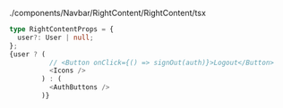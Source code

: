 ./components/Navbar/RightContent/RightContent/tsx
```ts
type RightContentProps = {
  user?: User | null;
};
{user ? (
          // <Button onClick={() => signOut(auth)}>Logout</Button>
          <Icons />
        ) : (
          <AuthButtons />
        )}
```